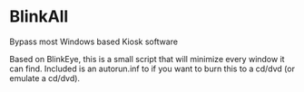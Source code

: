# BlinkAll
Bypass most Windows based Kiosk software


Based on BlinkEye, this is a small script that will minimize every window it can find. 
Included is an autorun.inf to if you want to burn this to a cd/dvd (or emulate a cd/dvd).
